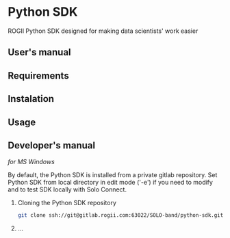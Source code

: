 # Python SDK

ROGII Python SDK designed for making data scientists' work easier

## User's manual
Requirements
------------

Instalation
------------

Usage
-----


## Developer's manual
_for MS Windows_

By default, the Python SDK is installed from a private gitlab repository. Set Python SDK 
from local directory in edit mode ('-e') if you need to modify and to test SDK locally with Solo Connect. 


1. Cloning the Python SDK repository
    ```bash
    git clone ssh://git@gitlab.rogii.com:63022/SOLO-band/python-sdk.git
    ```
	
2. ...




